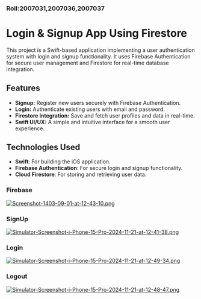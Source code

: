 ###  Roll:2007031,2007036,2007037


# Login & Signup App Using Firestore

This project is a Swift-based application implementing a user authentication system with login and signup functionality. It uses Firebase Authentication for secure user management and Firestore for real-time database integration.

## Features
- **Signup:** Register new users securely with Firebase Authentication.
- **Login:** Authenticate existing users with email and password.
- **Firestore Integration:** Save and fetch user profiles and data in real-time.
- **Swift UI/UX:** A simple and intuitive interface for a smooth user experience.

## Technologies Used
- **Swift**: For building the iOS application.
- **Firebase Authentication**: For secure login and signup functionality.
- **Cloud Firestore**: For storing and retrieving user data.

 ### Firebase
[![Screenshot-1403-09-01-at-12-43-10.png](https://i.postimg.cc/T1McgRvq/Screenshot-1403-09-01-at-12-43-10.png)](https://postimg.cc/62cRNx3y)


### SignUp
[![Simulator-Screenshot-i-Phone-15-Pro-2024-11-21-at-12-41-38.png](https://i.postimg.cc/W4y8pG9y/Simulator-Screenshot-i-Phone-15-Pro-2024-11-21-at-12-41-38.png)](https://postimg.cc/VSjnDCP9)

### Login
[![Simulator-Screenshot-i-Phone-15-Pro-2024-11-21-at-12-49-34.png](https://i.postimg.cc/76bRmPRF/Simulator-Screenshot-i-Phone-15-Pro-2024-11-21-at-12-49-34.png)](https://postimg.cc/r0XgpTMj)

### Logout
[![Simulator-Screenshot-i-Phone-15-Pro-2024-11-21-at-12-48-47.png](https://i.postimg.cc/VL9K9b6S/Simulator-Screenshot-i-Phone-15-Pro-2024-11-21-at-12-48-47.png)](https://postimg.cc/RNF14hw9)

